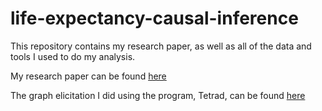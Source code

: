# life-expectancy-causal-inference
This repository contains my research paper, as well as all of the data and tools I used to do my analysis. 

My research paper can be found [here](npl1_project%20(2).pdf)

The graph elicitation I did using the program, Tetrad, can be found [here](finalProject.tet)
